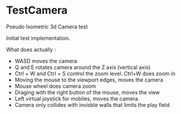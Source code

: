TestCamera
==========

Pseudo Isometric 3d Camera test

Initial test implementation.

What does actually :

* WASD moves the camera
* Q and E rotates camera around the Z axis (vertical axis)
* Ctrl + W and Ctrl + S control the zoom level. Ctrl+W does zoom in
* Moving the mouse to the viewport edges, moves the camera
* Mouse wheel does camera zoom
* Draging with the right button of the mouse, moves the view
* Left virtual joystick for mobiles, moves the camera.
* Camera only collides with invisble walls that limits the play field

